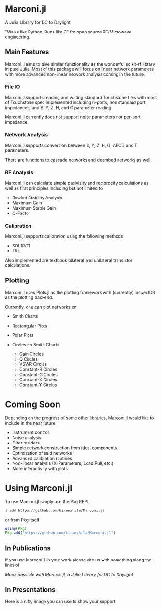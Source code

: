 # Marconi.jl
A Julia Library for DC to Daylight

"Walks like Python, Runs like C" for open source RF/Microwave engineering.

## Main Features
Marconi.jl aims to give similar functionality as the wonderful scikit-rf
library in pure Julia. Most of this package will focus on linear network parameters
with more advanced non-linear network analysis coming in the future.
### File IO
Marconi.jl supports reading and writing standard Touchstone files with most of
Touchstone spec implemented including n-ports, non standard port impedances, and
S, Y, Z, H, and G parameter reading.

Marconi.jl currently does not support noise parameters nor per-port impedance.
### Network Analysis
Marconi.jl supports conversion between S, Y, Z, H, G, ABCD and T parameters.

There are functions to cascade networks and deembed networks as well.
### RF Analysis
Marconi.jl can calculate simple pasivisity and reciprocity calculations as well
as first principles including but not limited to:
* Rowlett Stability Analysis
* Maximum Gain
* Maximum Stable Gain
* Q-Factor

### Calibration
Marconi.jl supports calibration using the following methods
* SOL(R/T)
* TRL

Also implemented are textbook bilateral and unilateral transistor calculations.

## Plotting
Marconi.jl uses Plots.jl as the plotting framework with (currently) InspectDR as
the plotting backend.

Currently, one can plot networks on
* Smith Charts
* Rectangular Plots
* Polar Plots

* Circles on Smith Charts
  * Gain Circles
  * Q Circles
  * VSWR Circles
  * Constant-R Circles
  * Constant-G Circles
  * Constant-X Circles
  * Constant-Y Circles

# Coming Soon
Depending on the progress of some other libraries, Marconi.jl would like to include
in the near future
* Instrument control
* Noise analysis
* Filter builders
* Simple network construction from ideal components
* Optimization of said networks
* Advanced calibration routines
* Non-linear analysis (X-Parameters, Load Pull, etc.)
* More interactivity with plots

# Using Marconi.jl
To use Marconi.jl simply use the Pkg REPL
```julia
] add https://github.com/kiranshila/Marconi.jl
```
or from Pkg itself
```julia
using(Pkg)
Pkg.add("https://github.com/kiranshila/Marconi.jl")
```

## In Publications
If you use Marconi.jl in your work please cite us with something along the lines of

*Made possible with Marconi.jl, a Julia Library for DC to Daylight*

## In Presentations
Here is a nifty image you can use to show your support.
